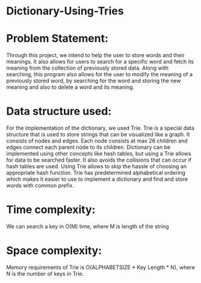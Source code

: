 # Dictionary-Using-Tries
# Problem Statement:
Through this project, we intend to help the user to store words and their meanings. It also allows for users to search for a specific word and fetch its meaning from the collection of previously stored data. Along with searching, this program also allows for the user to modify the meaning of a previously stored word, by searching for the word and storing the new meaning and also to delete a word and its meaning.
# Data structure used:
For the implementation of the dictionary, we used Trie. Trie is a special data structure that is used to store strings that can be visualized like a graph. It consists of nodes and edges. Each node consists at max 26 children and edges connect each parent node to its children. Dictionary can be implemented using other concepts like hash tables, but using a Trie allows for data to be searched faster. It also avoids the collisions that can occur if hash tables are used. Using Trie allows to skip the hassle of choosing an appropriate hash function. Trie has predetermined alphabetical ordering which makes it easier to use to implement a dictionary and find and store words with common prefix.
# Time complexity: 
We can search a key in O(M) time, where M is length of the string
# Space complexity: 
Memory requirements of Trie is O(ALPHABETSIZE * Key Length * N), where N is the number of keys in Trie.

